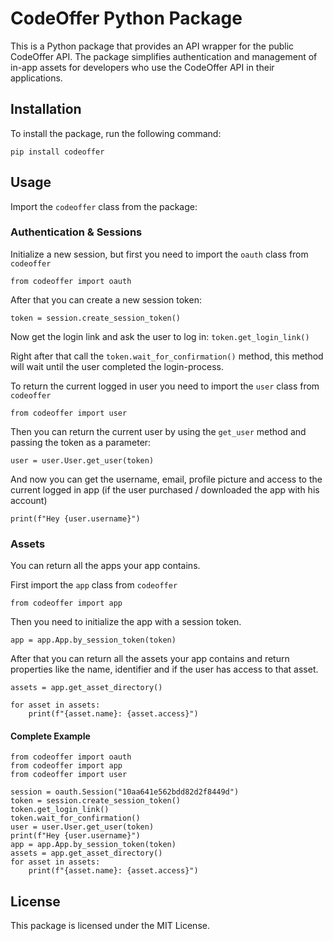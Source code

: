 # CodeOffer Python Package

This is a Python package that provides an API wrapper for the public CodeOffer API. The package simplifies authentication and management of in-app assets for developers who use the CodeOffer API in their applications.

## Installation

To install the package, run the following command:

`pip install codeoffer` 

## Usage

Import the `codeoffer` class from the package:

### Authentication & Sessions

Initialize a new session, but first you need to import the `oauth` class from `codeoffer`

`from codeoffer import oauth`

After that you can create a new session token:

`token = session.create_session_token()`

Now get the login link and ask the user to log in:
`token.get_login_link()`

Right after that call the `token.wait_for_confirmation()` method, this method will wait until the user completed the login-process.

To return the current logged in user you need to import the `user` class from `codeoffer`

`from codeoffer import user`

Then you can return the current user by using the `get_user` method and passing the token as a parameter:

`user = user.User.get_user(token)`

And now you can get the username, email, profile picture and access to the current logged in app (if the user purchased / downloaded the app with his account)

`print(f"Hey {user.username}")`

### Assets

You can return all the apps your app contains.

First import the `app` class from `codeoffer`

`from codeoffer import app`

Then you need to initialize the app with a session token.

`app = app.App.by_session_token(token)`

After that you can return all the assets your app contains and return properties like the name, identifier and if the user has access to that asset.

`assets = app.get_asset_directory()`

    for asset in assets:  
	    print(f"{asset.name}: {asset.access}")

#### Complete Example

    from codeoffer import oauth  
    from codeoffer import app  
    from codeoffer import user  
      
    session = oauth.Session("10aa641e562bdd82d2f8449d")  
    token = session.create_session_token()  
    token.get_login_link()  
    token.wait_for_confirmation()  
    user = user.User.get_user(token)  
    print(f"Hey {user.username}")  
    app = app.App.by_session_token(token)  
    assets = app.get_asset_directory()  
    for asset in assets:  
	    print(f"{asset.name}: {asset.access}")

## License

This package is licensed under the MIT License.